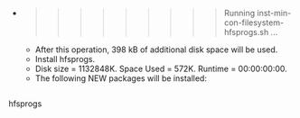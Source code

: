 * >>>>>>>>> Running inst-min-con-filesystem-hfsprogs.sh ...
  * After this operation, 398 kB of additional disk space will be used.
  * Install hfsprogs.
  * Disk size = 1132848K. Space Used = 572K. Runtime = 00:00:00:00.
  * The following NEW packages will be installed:
  ```bash
hfsprogs
  ```
